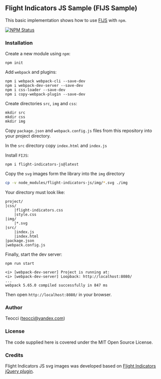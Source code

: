 ## Flight Indicators JS Sample (FIJS Sample)

This basic implementation shows how to use [FIJS][2] with `npm`.

[ ![NPM Status](https://img.shields.io/npm/v/flight-indicators-js.svg?style=flat) ][2]

### Installation

Create a new module using `npm`:

```console
npm init
```

Add `webpack` and plugins:

```console
npm i webpack webpack-cli --save-dev
npm i webpack-dev-server --save-dev
npm i css-loader --save-dev
npm i copy-webpack-plugin --save-dev
```

Create directories `src`, `img` and `css`:

```console
mkdir src
mkdir css
mkdir img
```
Copy `package.json` and `webpack.config.js` files from this repository into your project directory.

In the `src` directory copy `index.html` and `index.js`

Install `FIJS`:
```console
npm i flight-indicators-js@latest
```

Copy the `svg` images form the library into the `img` directory

```sh
cp -v node_modules/flight-indicators-js/img/*.svg ./img
```
Your directory must look like:
```console
project/
|css/
    |flight-indicators.css
    |style.css
|img/
    |*.svg
|src/
    |index.js
    |index.html
|package.json
|webpack.config.js
```

Finally, start the dev server:
```console
npm run start

<i> [webpack-dev-server] Project is running at:
<i> [webpack-dev-server] Loopback: http://localhost:8080/
...
webpack 5.65.0 compiled successfully in 847 ms
```

Then open `http://localhost:8080/` in your browser.

### Author

Teocci (teocci@yandex.com)

### License

The code supplied here is covered under the MIT Open Source License.

### Credits

Flight Indicators JS svg images was developed based on [Flight Indicators jQuery plugin][4].


[1]: https://img.shields.io/npm/v/flight-indicators-js.svg?style=flat
[2]: https://www.npmjs.com/package/flight-indicators-js
[3]: https://github.com/teocci/js-module-flight-indicators/blob/main/assets/fijs-sample.png?raw=true
[4]: http://sebmatton.github.io/